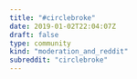 ```yaml
---
title: "#circlebroke"
date: 2019-01-02T22:04:07Z
draft: false
type: community
kind: "moderation_and_reddit"
subreddit: "circlebroke"
---
```

